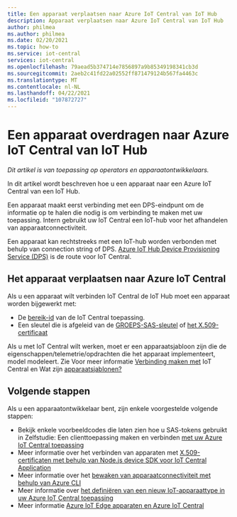 ```yaml
---
title: Een apparaat verplaatsen naar Azure IoT Central van IoT Hub
description: Apparaat verplaatsen naar Azure IoT Central van IoT Hub
author: philmea
ms.author: philmea
ms.date: 02/20/2021
ms.topic: how-to
ms.service: iot-central
services: iot-central
ms.openlocfilehash: 79aead5b374714e7856897a9b85349198341cb3d
ms.sourcegitcommit: 2aeb2c41fd22a02552ff871479124b567fa4463c
ms.translationtype: MT
ms.contentlocale: nl-NL
ms.lasthandoff: 04/22/2021
ms.locfileid: "107872727"
---
```

# <a name="how-to-transfer-a-device-to-azure-iot-central-from-iot-hub"></a>Een apparaat overdragen naar Azure IoT Central van IoT Hub

*Dit artikel is van toepassing op operators en apparaatontwikkelaars.*  

In dit artikel wordt beschreven hoe u een apparaat naar een Azure IoT Central van een IoT Hub. 

Een apparaat maakt eerst verbinding met een DPS-eindpunt om de informatie op te halen die nodig is om verbinding te maken met uw toepassing. Intern gebruikt uw IoT Central een IoT-hub voor het afhandelen van apparaatconnectiviteit.  

Een apparaat kan rechtstreeks met een IoT-hub worden verbonden met behulp van connection string of DPS. [Azure IoT Hub Device Provisioning Service (DPS)](../../iot-dps/about-iot-dps.md) is de route voor IoT Central.

## <a name="to-move-the-device-to-azure-iot-central"></a>Het apparaat verplaatsen naar Azure IoT Central

Als u een apparaat wilt verbinden IoT Central de IoT Hub moet een apparaat worden bijgewerkt met:

* De [bereik-id](../../iot-dps/concepts-service.md) van de IoT Central toepassing.
* Een sleutel die is afgeleid van de [GROEPS-SAS-sleutel](concepts-get-connected.md) of [het X.509-certificaat](../../iot-hub/iot-hub-x509ca-overview.md)

Als u met IoT Central wilt werken, moet er een apparaatsjabloon zijn die de eigenschappen/telemetrie/opdrachten die het apparaat implementeert, model modeleert. Zie Voor meer informatie [Verbinding maken met](concepts-get-connected.md) IoT Central en Wat zijn [apparaatsjablonen?](concepts-device-templates.md)

## <a name="next-steps"></a>Volgende stappen

Als u een apparaatontwikkelaar bent, zijn enkele voorgestelde volgende stappen:

- Bekijk enkele voorbeeldcodes die laten zien hoe u SAS-tokens gebruikt in Zelfstudie: Een clienttoepassing maken en verbinden [met uw Azure IoT Central toepassing](tutorial-connect-device.md)
- Meer informatie over het verbinden van apparaten met [X.509-certificaten met behulp van Node.js device SDK voor IoT Central Application](how-to-connect-devices-x509.md)
- Meer informatie over het [bewaken van apparaatconnectiviteit met behulp van Azure CLI](./howto-monitor-devices-azure-cli.md)
- Meer informatie over [het definiëren van een nieuw IoT-apparaattype in uw Azure IoT Central toepassing](./howto-set-up-template.md)
- Meer informatie [Azure IoT Edge apparaten en Azure IoT Central](./concepts-iot-edge.md)